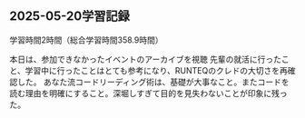 ## 2025-05-20学習記録
学習時間2時間（総合学習時間358.9時間）

本日は、参加できなかったイベントのアーカイブを視聴
先輩の就活に行ったこと、学習中に行ったことはとても参考になり、RUNTEQのクレドの大切さを再確認した。
あなた流コードリーディング術は、基礎が大事なこと。またコードを読む理由を明確にすること。深堀しすぎて目的を見失わないことが印象に残った。